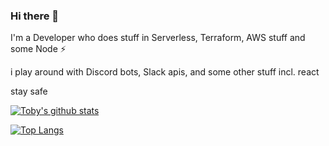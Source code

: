 ### Hi there 👋

I'm a Developer who does stuff in Serverless, Terraform, AWS stuff and some Node ⚡

i play around with Discord bots, Slack apis, and some other stuff incl. react

stay safe

[![Toby's github stats](https://github-readme-stats.vercel.app/api?username=toobiii)](https://github.com/anuraghazra/github-readme-stats)

[![Top Langs](https://github-readme-stats.vercel.app/api/top-langs/?username=toobiii)](https://github.com/anuraghazra/github-readme-stats)
